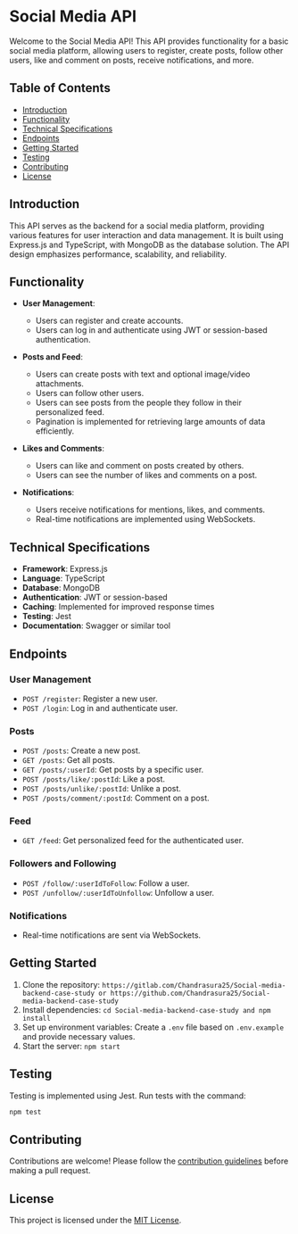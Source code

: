 # Social Media API

Welcome to the Social Media API! This API provides functionality for a basic social media platform, allowing users to register, create posts, follow other users, like and comment on posts, receive notifications, and more.

## Table of Contents

- [Introduction](#introduction)
- [Functionality](#functionality)
- [Technical Specifications](#technical-specifications)
- [Endpoints](#endpoints)
- [Getting Started](#getting-started)
- [Testing](#testing)
- [Contributing](#contributing)
- [License](#license)

## Introduction

This API serves as the backend for a social media platform, providing various features for user interaction and data management. It is built using Express.js and TypeScript, with MongoDB as the database solution. The API design emphasizes performance, scalability, and reliability.

## Functionality

- **User Management**:
  - Users can register and create accounts.
  - Users can log in and authenticate using JWT or session-based authentication.

- **Posts and Feed**:
  - Users can create posts with text and optional image/video attachments.
  - Users can follow other users.
  - Users can see posts from the people they follow in their personalized feed.
  - Pagination is implemented for retrieving large amounts of data efficiently.

- **Likes and Comments**:
  - Users can like and comment on posts created by others.
  - Users can see the number of likes and comments on a post.

- **Notifications**:
  - Users receive notifications for mentions, likes, and comments.
  - Real-time notifications are implemented using WebSockets.

## Technical Specifications

- **Framework**: Express.js
- **Language**: TypeScript
- **Database**: MongoDB
- **Authentication**: JWT or session-based
- **Caching**: Implemented for improved response times
- **Testing**: Jest
- **Documentation**: Swagger or similar tool

## Endpoints

### User Management

- `POST /register`: Register a new user.
- `POST /login`: Log in and authenticate user.

### Posts

- `POST /posts`: Create a new post.
- `GET /posts`: Get all posts.
- `GET /posts/:userId`: Get posts by a specific user.
- `POST /posts/like/:postId`: Like a post.
- `POST /posts/unlike/:postId`: Unlike a post.
- `POST /posts/comment/:postId`: Comment on a post.

### Feed

- `GET /feed`: Get personalized feed for the authenticated user.

### Followers and Following

- `POST /follow/:userIdToFollow`: Follow a user.
- `POST /unfollow/:userIdToUnfollow`: Unfollow a user.

### Notifications

- Real-time notifications are sent via WebSockets.

## Getting Started

1. Clone the repository: `https://gitlab.com/Chandrasura25/Social-media-backend-case-study or https://github.com/Chandrasura25/Social-media-backend-case-study`
2. Install dependencies: `cd Social-media-backend-case-study and npm install`
3. Set up environment variables: Create a `.env` file based on `.env.example` and provide necessary values.
4. Start the server: `npm start`

## Testing

Testing is implemented using Jest. Run tests with the command:

```bash
npm test
```

## Contributing

Contributions are welcome! Please follow the [contribution guidelines](CONTRIBUTING.md) before making a pull request.

## License

This project is licensed under the [MIT License](LICENSE).
